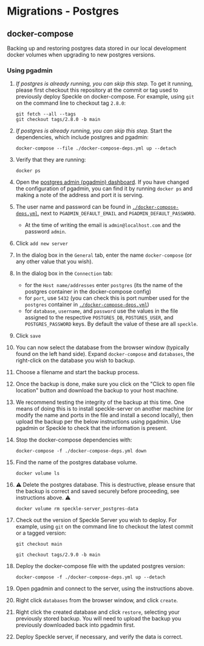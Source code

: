 # Migrations - Postgres

## docker-compose

Backing up and restoring postgres data stored in our local development docker volumes when upgrading to new postgres versions.

### Using pgadmin

1. _If postgres is already running, you can skip this step._ To get it running, please first checkout this repository at the commit or tag used to previously deploy Speckle on docker-compose. For example, using `git` on the command line to checkout tag `2.8.0`:

   ```shell
   git fetch --all --tags
   git checkout tags/2.8.0 -b main
   ```

1. _If postgres is already running, you can skip this step._ Start the dependencies, which include postgres and pgadmin:

   ```shell
   docker-compose --file ./docker-compose-deps.yml up --detach
   ```

1. Verify that they are running:

   ```shell
   docker ps
   ```

1. Open the [postgres admin (pgadmin) dashboard](http://127.0.0.1:16543/). If you have changed the configuration of pgadmin, you can find it by running `docker ps` and making a note of the address and port it is serving.
1. The user name and password can be found in [`./docker-compose-deps.yml`](../../../docker-compose-deps.yml), next to `PGADMIN_DEFAULT_EMAIL` and `PGADMIN_DEFAULT_PASSWORD`.
   - At the time of writing the email is `admin@localhost.com` and the password `admin`.
1. Click `add new server`
1. In the dialog box in the `General` tab, enter the name `docker-compose` (or any other value that you wish).
1. In the dialog box in the `Connection` tab:
   - for the `Host name/addresses` enter `postgres` (its the name of the postgres container in the docker-compose config)
   - for `port`, use `5432` (you can check this is port number used for the `postgres` container in [`./docker-compose-deps.yml`](../../../docker-compose-deps.yml))
   - for `database`, `username`, and `password` use the values in the file assigned to the respective `POSTGRES_DB`, `POSTGRES_USER`, and `POSTGRES_PASSWORD` keys. By default the value of these are all `speckle`.
1. Click `save`
1. You can now select the database from the browser window (typically found on the left hand side). Expand `docker-compose` and `databases`, the right-click on the database you wish to backup.
1. Choose a filename and start the backup process.
1. Once the backup is done, make sure you click on the "Click to open file location" button and download the backup to your host machine.
1. We recommend testing the integrity of the backup at this time. One means of doing this is to install speckle-server on another machine (or modify the name and ports in the file and install a second locally), then upload the backup per the below instructions using pgadmin. Use pgadmin or Speckle to check that the information is present.
1. Stop the docker-compose dependencies with:

   ```shell
   docker-compose -f ./docker-compose-deps.yml down
   ```

1. Find the name of the postgres database volume.

   ```shell
   docker volume ls
   ```

1. ⚠️ Delete the postgres database. This is destructive, please ensure that the backup is correct and saved securely before proceeding, see instructions above. ⚠️

   ```shell
   docker volume rm speckle-server_postgres-data
   ```

1. Check out the version of Speckle Server you wish to deploy. For example, using `git` on the command line to checkout the latest commit or a tagged version:

   ```shell
   git checkout main
   ```

   ```shell
   git checkout tags/2.9.0 -b main
   ```

1. Deploy the docker-compose file with the updated postgres version:

   ```shell
   docker-compose -f ./docker-compose-deps.yml up --detach
   ```

1. Open pgadmin and connect to the server, using the instructions above.
1. Right click `databases` from the browser window, and click `create`.
1. Right click the created database and click `restore`, selecting your previously stored backup. You will need to upload the backup you previously downloaded back into pgadmin first.
1. Deploy Speckle server, if necessary, and verify the data is correct.
